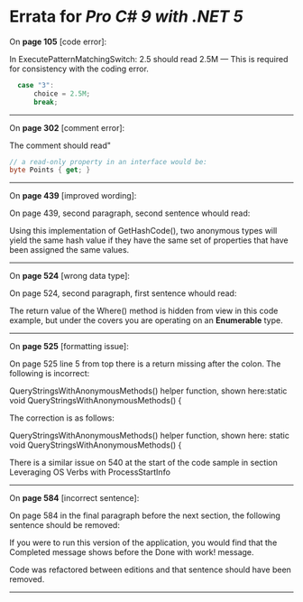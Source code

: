 # Errata for *Pro C# 9 with .NET 5*

On **page 105** [code error]:
 
In ExecutePatternMatchingSwitch:
2.5 should read 2.5M   —  This is required for consistency with the coding error.
```c#
  case "3":
      choice = 2.5M;
      break;
```

***
On **page 302** [comment error]:
 
The comment should read"
```c#
// a read-only property in an interface would be:
byte Points { get; }
```
***

On **page 439** [improved wording]:
 
On page 439, second paragraph, second sentence whould read:

Using this implementation of GetHashCode(), two anonymous types will yield the same hash value if 
they have the same set of properties that have been assigned the same values.

***

On **page 524** [wrong data type]:
 
On page 524, second paragraph, first sentence whould read:

The return value of the Where() method is hidden from view in this code example, but under the covers
you are operating on an **Enumerable** type.

***

On **page 525** [formatting issue]:
 
On page 525 line 5 from top there is a return missing after the colon. The following is incorrect:

QueryStringsWithAnonymousMethods() helper function, shown here:static void
QueryStringsWithAnonymousMethods()
{

The correction is as follows:

QueryStringsWithAnonymousMethods() helper function, shown here:
static void QueryStringsWithAnonymousMethods()
{

There is a similar issue on 540 at the start of the code sample in section Leveraging OS Verbs with ProcessStartInfo

***
On **page 584** [incorrect sentence]:
 
On page 584 in the final paragraph before the next section, the following sentence should be removed:

If you were to run this version of the application, you would find that the
Completed message shows before the Done with work! message.

Code was refactored between editions and that sentence should have been removed.

***
